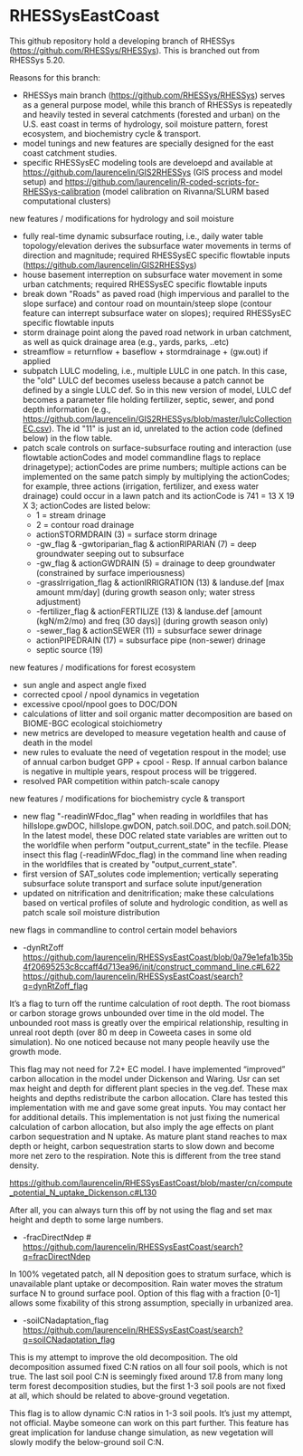 # RHESSysEastCoast

This github repository hold a developing branch of RHESSys (https://github.com/RHESSys/RHESSys).
This is branched out from RHESSys 5.20.

Reasons for this branch:
- RHESSys main branch (https://github.com/RHESSys/RHESSys) serves as a general purpose model, while this branch of RHESSys is repeatedly and heavily tested in several catchments (forested and urban) on the U.S. east coast in terms of hydrology, soil moisture pattern, forest ecosystem, and biochemistry cycle & transport.
- model tunings and new features are specially designed for the east coast catchment studies.
- specific RHESSysEC modeling tools are develoepd and available at https://github.com/laurencelin/GIS2RHESSys (GIS process and model setup) and https://github.com/laurencelin/R-coded-scripts-for-RHESSys-calibration (model calibration on Rivanna/SLURM based computational clusters)



new features / modifications for hydrology and soil moisture
- fully real-time dynamic subsurface routing, i.e., daily water table topology/elevation derives the subsurface water movements in terms of direction and magnitude; required RHESSysEC specific flowtable inputs (https://github.com/laurencelin/GIS2RHESSys)
- house basement interreption on subsurface water movement in some urban catchments; required RHESSysEC specific flowtable inputs
- break down "Roads" as paved road (high impervious and parallel to the slope surface) and contour road on mountain/steep slope (contour feature can interrept subsurface water on slopes); required RHESSysEC specific flowtable inputs
- storm drainage point along the paved road network in urban catchment, as well as quick drainage area (e.g., yards, parks, ..etc)
- streamflow = returnflow + baseflow + stormdrainage + (gw.out) if applied
- subpatch LULC modeling, i.e., multiple LULC in one patch. In this case, the "old" LULC def becomes useless because a patch cannot be defined by a single LULC def. So in this new version of model, LULC def becomes a parameter file holding fertilizer, septic, sewer, and pond depth information (e.g., https://github.com/laurencelin/GIS2RHESSys/blob/master/lulcCollectionEC.csv). The id "11" is just an id, unrelated to the action code (defined below) in the flow table.
- patch scale controls on surface-subsurface routing and interaction (use flowtable actionCodes and model commandline flags to replace drinagetype); actionCodes are prime numbers; multiple actions can be implemented on the same patch simply by multiplying the actionCodes; for example, three actions (irrigation, fertilizer, and exess water drainage) could occur in a lawn patch and its actionCode is 741 = 13 X 19 X 3; actionCodes are listed below:
  - 1 = stream drinage
  - 2 = contour road drainage
  - actionSTORMDRAIN (3) = surface storm drinage
  - -gw_flag & -gwtoriparian_flag & actionRIPARIAN (7) = deep groundwater seeping out to subsurface
  - -gw_flag & actionGWDRAIN (5) = drainage to deep groundwater (constrained by surface imperiousness)
  - -grassIrrigation_flag & actionIRRIGRATION (13) & landuse.def [max amount mm/day] (during growth season only; water stress adjustment) 
  - -fertilizer_flag & actionFERTILIZE (13) & landuse.def [amount (kgN/m2/mo) and freq (30 days)] (during growth season only)
  - -sewer_flag & actionSEWER (11) = subsurface sewer drinage
  - actionPIPEDRAIN (17) = subsurface pipe (non-sewer) drinage
  - septic source (19)


new features / modifications for forest ecosystem
- sun angle and aspect angle fixed 
- corrected cpool / npool dynamics in vegetation
- excessive cpool/npool goes to DOC/DON
- calculations of litter and soil organic matter decomposition are based on BIOME-BGC ecological stoichiometry
- new metrics are developed to measure vegetation health and cause of death in the model
- new rules to evaluate the need of vegetation respout in the model; use of annual carbon budget GPP + cpool - Resp. If annual carbon balance is negative in multiple years, respout process will be triggered.
- resolved PAR competition within patch-scale canopy


new features / modifications for biochemistry cycle & transport
- new flag "-readinWFdoc_flag" when reading in worldfiles that has hillslope.gwDOC, hillslope.gwDON, patch.soil.DOC, and patch.soil.DON; In the latest model, these DOC related state variables are written out to the worldfile when perform "output_current_state" in the tecfile. Please insect this flag (-readinWFdoc_flag) in the command line when reading in the worldfiles that is created by "output_current_state".
- first version of SAT_solutes code implemention; vertically seperating subsurface solute transport and surface solute input/generation
- updated on nitrification and denitrification; make these calculations based on vertical profiles of solute and hydrologic condition, as well as patch scale soil moisture distribution



new flags in commandline to control certain model behaviors
- -dynRtZoff
https://github.com/laurencelin/RHESSysEastCoast/blob/0a79e1efa1b35b4f20695253c8ccaff4d713ea96/init/construct_command_line.c#L622
https://github.com/laurencelin/RHESSysEastCoast/search?q=dynRtZoff_flag

It’s a flag to turn off the runtime calculation of root depth. The root biomass or carbon storage grows unbounded over time in the old model. The unbounded root mass is greatly over the empirical relationship, resulting in unreal root depth (over 80 m deep in Coweeta cases in some old simulation). No one noticed because not many people heavily use the growth mode.  

This flag may not need for 7.2+ EC model. I have implemented “improved” carbon allocation in the model under Dickenson and Waring. Usr can set max height and depth for different plant species in the veg.def.  These max heights and depths redistribute the carbon allocation. Clare has tested this implementation with me and gave some great inputs. You may contact her for additional details. This implementation is not just fixing the numerical calculation of carbon allocation, but also imply the age effects on plant carbon sequestration and N uptake. As mature plant stand reaches to max depth or height, carbon sequestration starts to slow down and become more net zero to the respiration. Note this is different from the tree stand density. 

https://github.com/laurencelin/RHESSysEastCoast/blob/master/cn/compute_potential_N_uptake_Dickenson.c#L130

After all, you can always turn this off by not using the flag and set max height and depth to some large numbers.

- -fracDirectNdep #
https://github.com/laurencelin/RHESSysEastCoast/search?q=fracDirectNdep

In 100% vegetated patch, all N deposition goes to stratum surface, which is unavailable plant uptake or decomposition. Rain water moves the stratum surface N to ground surface pool.  Option of this flag with a fraction [0-1] allows some fixability of this strong assumption, specially in urbanized area. 


- -soilCNadaptation_flag
https://github.com/laurencelin/RHESSysEastCoast/search?q=soilCNadaptation_flag

This is my attempt to improve the old decomposition. The old decomposition assumed fixed C:N ratios on all four soil pools, which is not true. The last soil pool C:N is seemingly fixed around 17.8 from many long term forest decomposition studies, but the first 1-3 soil pools are not fixed at all, which should be related to above-ground vegetation. 

This flag is to allow dynamic C:N ratios in 1-3 soil pools. It’s just my attempt, not official. Maybe someone can work on this part further. This feature has great implication for landuse change simulation, as new vegetation will slowly modify the below-ground soil C:N. 










